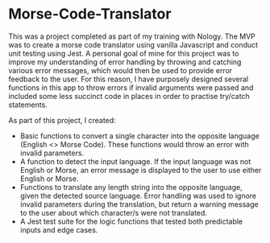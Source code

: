 # Morse-Code-Translator

This was a project completed as part of my training with Nology. The MVP was to create a morse code translator using vanilla Javascript and conduct unit testing using Jest. 
A personal goal of mine for this project was to improve my understanding of error handling by throwing and catching various error messages, which would then be used to provide error feedback to the user. For this reason, I have purposely designed several functions in this app to throw errors if invalid arguments were passed and included some less succinct code in places in order to practise try/catch statements. 

As part of this project, I created:
- Basic functions to convert a single character into the opposite language (English <> Morse Code). These functions would throw an error with invalid parameters.
- A function to detect the input language. If the input language was not English or Morse, an error message is displayed to the user to use either English or Morse. 
- Functions to translate any length string into the opposite language, given the detected source language. Error handling was used to ignore invalid parameters during the translation, but return a warning message to the user about which character/s were not translated.
- A Jest test suite for the logic functions that tested both predictable inputs and edge cases. 
